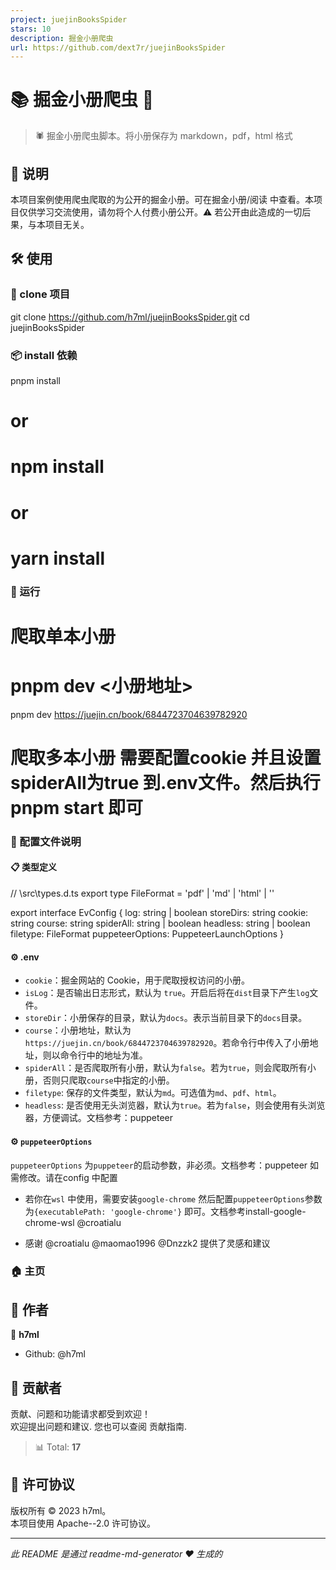 ```yaml
---
project: juejinBooksSpider
stars: 10
description: 掘金小册爬虫
url: https://github.com/dext7r/juejinBooksSpider
---
```


📚 掘金小册爬虫 👋
============

> 🕷️ 掘金小册爬虫脚本。将小册保存为 markdown，pdf，html 格式

📜 说明
-----

本项目案例使用爬虫爬取的为公开的掘金小册。可在掘金小册/阅读 中查看。本项目仅供学习交流使用，请勿将个人付费小册公开。⚠️ 若公开由此造成的一切后果，与本项目无关。

🛠 使用
-----

### 👥 clone 项目

git clone https://github.com/h7ml/juejinBooksSpider.git
cd juejinBooksSpider

### 📦 install 依赖

pnpm install

# or
# npm install

# or
# yarn install

### 🎲 运行

# 爬取单本小册
# pnpm dev <小册地址>
pnpm dev https://juejin.cn/book/6844723704639782920

# 爬取多本小册 需要配置cookie 并且设置spiderAll为true 到.env文件。然后执行 pnpm start 即可

### 📁 配置文件说明

#### 📋 类型定义

// \\src\\types.d.ts
export type FileFormat \= 'pdf' | 'md' | 'html' | ''

export interface EvConfig {
  log: string | boolean
  storeDirs: string
  cookie: string
  course: string
  spiderAll: string | boolean
  headless: string | boolean
  filetype: FileFormat
  puppeteerOptions: PuppeteerLaunchOptions
}

#### ⚙️ .env

-   `cookie`：掘金网站的 Cookie，用于爬取授权访问的小册。
-   `isLog`：是否输出日志形式，默认为 `true`。开启后将在`dist`目录下产生`log`文件。
-   `storeDir`：小册保存的目录，默认为`docs`。表示当前目录下的`docs`目录。
-   `course`：小册地址，默认为`https://juejin.cn/book/6844723704639782920`。若命令行中传入了小册地址，则以命令行中的地址为准。
-   `spiderAll`：是否爬取所有小册，默认为`false`。若为`true`，则会爬取所有小册，否则只爬取`course`中指定的小册。
-   `filetype`: 保存的文件类型，默认为`md`。可选值为`md`、`pdf`、`html`。
-   `headless`: 是否使用无头浏览器，默认为`true`。若为`false`，则会使用有头浏览器，方便调试。文档参考：puppeteer

#### ⚙️ `puppeteerOptions`

`puppeteerOptions` 为`puppeteer`的启动参数，非必须。文档参考：puppeteer 如需修改。请在config 中配置

-   若你在`wsl` 中使用，需要安装`google-chrome` 然后配置`puppeteerOptions`参数为`{executablePath: 'google-chrome'}` 即可。文档参考install-google-chrome-wsl @croatialu
    
-   感谢 @croatialu @maomao1996 @Dnzzk2 提供了灵感和建议
    

### 🏠 主页

👤 作者
-----

👤 **h7ml**

-   Github: @h7ml

🤝 贡献者
------

贡献、问题和功能请求都受到欢迎！  
欢迎提出问题和建议. 您也可以查阅 贡献指南.

> 📊 Total: **17**

📝 许可协议
-------

版权所有 © 2023 h7ml。  
本项目使用 Apache--2.0 许可协议。

* * *

_此 README 是通过 readme-md-generator ❤️ 生成的_
